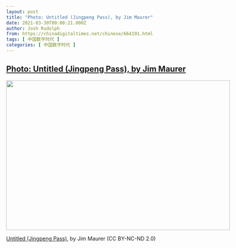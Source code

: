 ```yaml
---
layout: post
title: "Photo: Untitled (Jingpeng Pass), by Jim Maurer"
date: 2021-03-30T00:00:21.000Z
author: Josh Rudolph
from: https://chinadigitaltimes.net/chinese/664191.html
tags: [ 中国数字时代 ]
categories: [ 中国数字时代 ]
---
```

<!--1617062421000-->
[Photo: Untitled (Jingpeng Pass), by Jim Maurer](https://chinadigitaltimes.net/chinese/664191.html)
------

<div>
<div id="attachment_664192" style="width: 610px" class="wp-caption aligncenter"><img aria-describedby="caption-attachment-664192" class="wp-image-664192" src="https://chinadigitaltimes.net/chinese/wp-content/blogs.dir/4/files/2021/03/51067678017_9f8152e73d_c.jpeg" alt="" width="600" height="402" srcset="https://chinadigitaltimes.net/chinese/files/2021/03/51067678017_9f8152e73d_c.jpeg 800w, https://chinadigitaltimes.net/chinese/files/2021/03/51067678017_9f8152e73d_c-300x201.jpeg 300w, https://chinadigitaltimes.net/chinese/files/2021/03/51067678017_9f8152e73d_c-768x515.jpeg 768w" sizes="(max-width: 600px) 100vw, 600px" /><p id="caption-attachment-664192" class="wp-caption-text"><a href="https://www.flickr.com/photos/schaffner/51067678017/">Untitled (Jingpeng Pass)</a>, by Jim Maurer (CC BY-NC-ND 2.0)</p></div>
</div>
